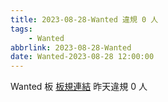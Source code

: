 ```yaml
---
title: 2023-08-28-Wanted 違規 0 人
tags:
    - Wanted
abbrlink: 2023-08-28-Wanted
date: Wanted-2023-08-28 12:00:00
---
```

Wanted 板 [板規連結](https://www.ptt.cc/bbs/Wanted/M.1608829773.A.D3B.html)
昨天違規 0 人
